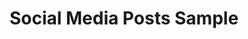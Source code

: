 ---
title: Social Media Posts Sample
subtitle: 
layout: default
modal-id: 2
img: social-media-flooring.png
thumbnail: social-media-flooring-thumbnail.png
doc: https://docs.google.com/document/d/14LfKjzywpgKbP_VXU2VEUKaS6KDabVNFbkDm3yR2XRI/edit
alt: image-alt
project-date: Aug, 2016
client: Flooring Company
category: Social Media Posts
description: Posts for Facebook, Google+ and Twitter; 3 hashtags per post; 15 posts total; 15 to 30 words per post; Keywords included "Flooring", "WoodFlooring", "Hardwood", "Carpet", "FlooringLasVegas", "VegasFlooring", "TileFlooring", "Woodfloors", "FlooringContractor", "HomeInteriors", "HomeFlooring"

---